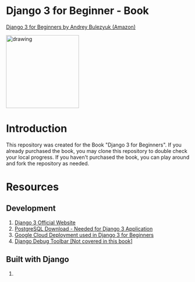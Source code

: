 # Django 3 for Beginner - Book
[Django 3 for Beginners by Andrey Bulezyuk (Amazon)](https://www.amazon.com/dp/B09531V7ZH)

<img src="https://i.postimg.cc/sDXhRr5N/41qxg8-KR2-S-SX346-BO1-204-203-200.jpg" alt="drawing" width="200"/>


# Introduction

This repository was created for the Book "Django 3 for Beginners". 
If you already purchased the book, you may clone this repository to double check your local progress.
If you haven't purchased the book, you can play around and fork the repository as needed.



# Resources

## Development

1. [Django 3 Official Website](https://www.djangoproject.com/start/overview/)
2. [PostgreSQL Download - Needed for Django 3 Application](https://www.postgresql.org/download/)
3. [Google Cloud Deployment used in Django 3 for Beginners](https://cloud.google.com/run)
4. [Django Debug Toolbar [Not covered in this book]](https://django-debug-toolbar.readthedocs.io/en/latest/installation.html)



## Built with Django
1. 
